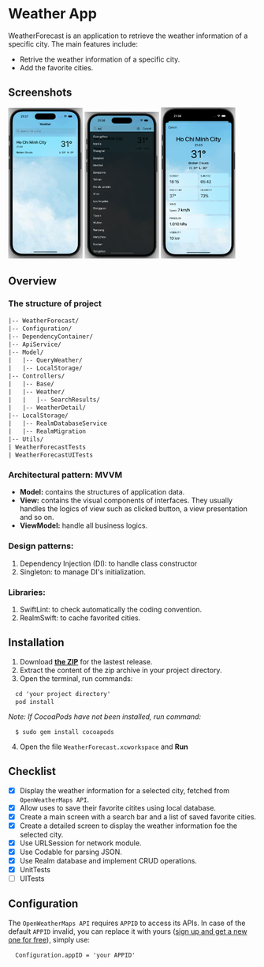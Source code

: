 # Weather App
WeatherForecast is an application to retrieve the weather information of a specific city. The main features include:
- Retrive the weather information of a specific city.
- Add the favorite cities.

## Screenshots
<img src="/screenshots/screenshots-1.png" width=30% height=30%> <img src="/screenshots/screenshots-2.png" width=30% height=30%> <img src="/screenshots/screenshots-3.png" width=30% height=30%>

## Overview
### The structure of project
```
|-- WeatherForecast/
|-- Configuration/
|-- DependencyContainer/
|-- ApiService/
|-- Model/
|   |-- QueryWeather/
|   |-- LocalStorage/
|-- Controllers/
|   |-- Base/
|   |-- Weather/
|   |   |-- SearchResults/
|   |-- WeatherDetail/
|-- LocalStorage/
|   |-- RealmDatabaseService
|   |-- RealmMigration
|-- Utils/
| WeatherForecastTests
| WeatherForecastUITests
```

### Architectural pattern: MVVM

- **Model:** contains the structures of application data. 
- **View:** contains the visual components of interfaces. They usually handles the logics of view such as clicked button, a view presentation and so on.
- **ViewModel:** handle all business logics. 

### Design patterns: 
1. Dependency Injection (DI): to handle class constructor
2. Singleton: to manage DI's initialization.

### Libraries: 
1. SwiftLint: to check automatically the coding convention.
2. RealmSwift: to cache favorited cities.

## Installation
1. Download **[the ZIP](https://github.com/hoangthuytruc/WeatherForecast/releases/tag/v2.0)** for the lastest release.
2. Extract the content of the zip archive in your project directory.
3. Open the terminal, run commands:
```
  cd 'your project directory'
  pod install
```
*Note: If CocoaPods have not been installed, run command:*
```
  $ sudo gem install cocoapods
```
4. Open the file `WeatherForecast.xcworkspace` and **Run**

## Checklist
- [x] Display the weather information for a selected city, fetched from `OpenWeatherMaps API`.
- [x] Allow uses to save their favorite citites using local database.
- [x] Create a main screen with a search bar and a list of saved favorite cities.
- [x] Create a detailed screen to display the weather information foe the selected city.
- [x] Use URLSession for network module.
- [x] Use Codable for parsing JSON.
- [x] Use Realm database and implement CRUD operations.
- [x] UnitTests
- [ ] UITests

## Configuration
The `OpenWeatherMaps API` requires `APPID` to access its APIs. In case of the default `APPID` invalid, you can replace it with yours ([sign up and get a new one for free](https://openweathermap.org/api)), simply use:
```
  Configuration.appID = 'your APPID'
```
